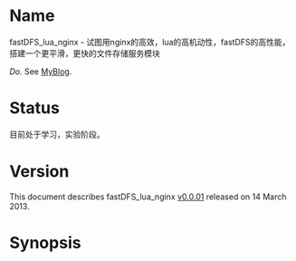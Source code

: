 Name
====

fastDFS_lua_nginx - 试图用nginx的高效，lua的高机动性，fastDFS的高性能，搭建一个更平滑，更快的文件存储服务模块

*Do.* See [MyBlog](http://k-49.com/tag/fdfs_lua_ngx).

Status
======

目前处于学习，实验阶段。

Version
=======

This document describes fastDFS_lua_nginx [v0.0.01](https://github.com/idevz/fastDFS-lua-nginx-module) released on 14 March 2013.

Synopsis
========


